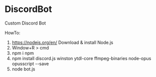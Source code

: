 # DiscordBot
Custom Discord Bot

HowTo:
1) https://nodejs.org/en/
   Download & install Node.js
2) Window+R > cmd
3) npm i npm
4) npm install discord.js winston ytdl-core ffmpeg-binaries node-opus opusscript --save
5) node bot.js
